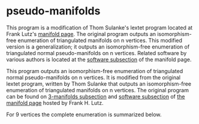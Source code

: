 # pseudo-manifolds

This program is a modification of Thom Sulanke's lextet program located at Frank Lutz's [manifold page](https://page.math.tu-berlin.de/~lutz/stellar/3-manifolds.html). The original program outputs an isomorphism-free enumeration of triangulated manifolds on n vertices. This modified version is a generalization; it outputs an isomorphism-free enumeration of triangulated normal pseudo-manifolds on n vertices. Related software by various authors is located at the [software subsection](https://page.math.tu-berlin.de/~lutz/stellar/software.html) of the manifold page.

This program outputs an isomorphism-free enumeration of triangulated normal pseudo-manifolds on n vertices. It is modified from the original lextet program, written by Thom Sulanke that outputs an isomorphism-free enumeration of triangulated manifolds on n vertices. The original program can be found on [3-manifolds subsection](https://page.math.tu-berlin.de/~lutz/stellar/3-manifolds.html) and [software subsection](https://page.math.tu-berlin.de/~lutz/stellar/software.html) of [the manifold page](https://page.math.tu-berlin.de/~lutz/stellar/3-manifolds.html) hosted by Frank H. Lutz.


For 9 vertices the complete enumeration is summarized below.
